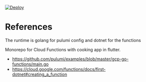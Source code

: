 [![Deploy](https://get.pulumi.com/new/button.svg)](https://app.pulumi.com/new)

# References

The runtime is golang for pulumi config and dotnet for the functions

Monorepo for Cloud Functions with cooking app in flutter.

* https://github.com/pulumi/examples/blob/master/gcp-go-functions/main.go
* https://cloud.google.com/functions/docs/first-dotnet#creating_a_function
